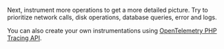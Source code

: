 Next, instrument more operations to get a more detailed picture. Try to prioritize network calls, disk operations, database queries, error and logs.

You can also create your own instrumentations using [OpenTelemetry PHP Tracing API](https://uptrace.dev/opentelemetry/php-tracing.html).

